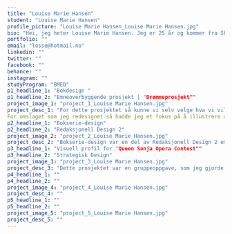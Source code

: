 ```yaml
---
title: "Louise Marie Hansen"
student: "Louise Marie Hansen"
profile_picture: "Louise Marie Hansen_Louise Marie Hansen.jpg"
bio: "Hei, jeg heter Louise Marie Hansen. Jeg er 25 år og kommer fra Skien. Det å jobbe kreativt og gjøre kreative hobbyer er noe jeg har gjort hele livet. Så grafisk design var et studie som var midt i blinken for meg. I løpet av studiet her så har jeg tilegnet med en god basiskunnskap som jeg kan bruke, jobbe videre med og utvikles. Dette gjør meg til en allsidig designer. Jeg liker å jobbe mer tradisjonelt med penn og papir, men jeg har også generell kunnskap rundt de digitale verktøyene som brukes i en design jobb."
portfolio: ""
email: "losse@hotmail.no"
linkedin: ""
twitter: ""
facebook: ""
behance: ""
instagram: ""
studyProgram: "BMED"
p1_headline_1: "Bokdesign "
p1_headline_2: "Emneoverbyggende prosjekt | "Drømmeprosjekt""
project_image_1: "project_1_Louise Marie Hansen.jpg"
project_desc_1: "For dette prosjektet så kunne vi selv velge hva vi ville designe. Her laget jeg meg en egen brief, som forklarte litt om hva forlaget (da fiktiv oppgave) ønsket. De ønsket seg et redesign av "Arven"-bokserien av Christopher Paolini, som en 10års jubileumsutgave fra da første boka ble utgitt. Bokserien er i fantasy-sjangeren som omhandler drager.
For omslaget som jeg redesignet så hadde jeg et fokus på å illustrere disse dragene på måten jeg så for meg dem. Jeg ønsket å illustrere da dette er noe jeg liker å gjøre. Fargekodingen på bøkene er tatt fra originalen, som er basert på fargen til den dragen boka handler mest om."
p2_headline_1: "Bokserie-design"
p2_headline_2: "Redaksjonell Design 2"
project_image_2: "project_2_Louise Marie Hansen.jpg"
project_desc_2: "Bokserie-design var en del av Redaksjonell Design 2 emnet. Her kunne vi velge ut 3 bøker i en sjanger, fra samme forfatter, eller i en bokserie fra samme forfatter. Her tok jeg utgangspunkt i Henrik Ibsen, og valgte tre bøker/skuespill som han har skrevet: Et Dukkehjem, Peer Gynt og Vildanden. Fargepaletten er rolig og behagelig, da jeg ville at tapet-mønsteret til William Morris skulle være i fokus. Bindet til boka er satt i dette mønsteret, og smussomslaget har et minimalistisk design med midtstilt forside som gir et klassisk uttrykk, som ofte Ibsen er forbundet med. "
p3_headline_1: "Visuell profil for "Queen Sonja Opera Contest""
p3_headline_2: "Strategisk Design"
project_image_3: "project_3_Louise Marie Hansen.jpg"
project_desc_3: "Dette prosjektet var en gruppeoppgave, som jeg gjorde sammen med Ellen Rikke Teigen. Vi skulle designe en ny visuell profil for "Queen Sonja International Music Competition". Navnet valgte vi å korte ned til "Queen Sonja Opera Contest" for både å gjøre det lettere å huske og for å gjøre det litt mindre formelt. Logoen vi designet er basert på en lydbølge som da gjør at logoen assosieres til musikk. Og logoen er en typografisk logo der det står "Qopera" som er en forkortelse for Queen Opera. Fargevalget er moderne og ment for en ung målgruppe, bestående da av hovedfargene gul, hvit og svart. Gul gjør at designet er energisk og muntert."
p4_headline_1: ""
p4_headline_2: ""
project_image_4: "project_4_Louise Marie Hansen.jpg"
project_desc_4: ""
p5_headline_1: ""
p5_headline_2: ""
project_image_5: "project_5_Louise Marie Hansen.jpg"
project_desc_5: ""
---
```


